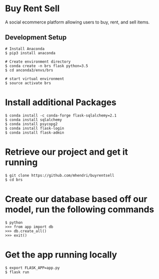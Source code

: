 # Buy Rent Sell
A social ecommerce platform allowing users to buy, rent, and sell items. 

## Development Setup

```
# Install Anaconda
$ pip3 install anaconda
```

```
# Create environment directory
$ conda create -n brs flask python=3.5
$ cd anconda3/envs/brs

# start virtual environment
$ source activate brs
```

# Install additional Packages
```
$ conda install -c conda-forge flask-sqlalchemy=2.1
$ conda install sqlalchemy 
$ conda install psycopg2
$ conda install flask-login
$ conda install flask-admin
```

# Retrieve our project and get it running
```
$ git clone https://github.com/mhendri/buyrentsell
$ cd brs
```

# Create our database based off our model, run the following commands
```
$ python
>>> from app import db
>>> db.create_all()
>>> exit()
```

# Get the app running locally
```
$ export FLASK_APP=app.py
$ flask run
```
